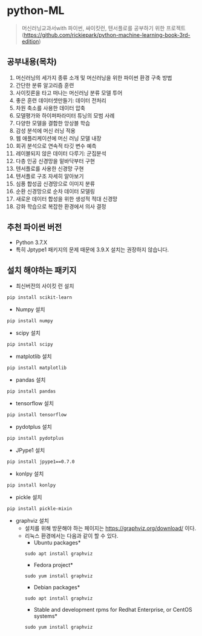 # python-ML
> 머신러닝교과서with 파이썬, 싸이킷런, 텐서플로를 공부하기 위한 프로젝트(https://github.com/rickiepark/python-machine-learning-book-3rd-edition)

## 공부내용(목차)
1. 머신러닝의 세가지 종류 소개 및 머신러닝을 위한 파이썬 환경 구축 방법
2. 간단한 분류 알고리즘 훈련
3. 사이킷론을 타고 떠나는 머신러닝 분류 모델 투어
4. 좋은 훈련 데이터셋만들기: 데이터 전처리
5. 차원 축소를 사용한 데이터 압축
6. 모델평가와 하이퍼파라미터 튜닝의 모범 사례
7. 다양한 모델을 결합한 앙상블 학습
8. 감성 분석에 머신 러닝 적용
9. 웹 애플리케이션에 머신 러닝 모델 내장
10. 회귀 분석으로 연속적 타깃 변수 예측
11. 레이블되지 않은 데이터 다루기: 군집분석
12. 다층 인공 신경망을 밑바닥부터 구현
13. 텐서플로를 사용한 신경망 구현
14. 텐서플로 구조 자세히 알아보기
15. 심픙 합성곱 신경망으로 이미지 분류
16. 순환 신경망으로 순차 데이터 모델링
17. 새로운 데이터 합성을 위한 생성적 적대 신경망
18. 강화 학습으로 복잡한 환경에서 의사 결정

## 추천 파이썬 버전
* Python 3.7.X
* 특히 Jptype1 패키지의 문제 때문에 3.9.X 설치는 권장하지 않습니다.

## 설치 해야하는 패키지
* 최신버전의 사이킷 런 설치
```
pip install scikit-learn
```
* Numpy 설치
```
pip install numpy
```
* scipy 설치
```
pip install scipy
```
* matplotlib 설치
```
pip install matplotlib
```
* pandas 설치
```
pip install pandas
```
* tensorflow 설치
```
pip install tensorflow
```
* pydotplus 설치
```
pip install pydotplus
```

* JPype1 설치
```
pip install jpype1==0.7.0
```
* konlpy 설치
```
pip install konlpy
```
* pickle 설치
```
pip install pickle-mixin
```

* graphviz 설치
    - 설치를 위해 방문해야 하는 페이지는 https://graphviz.org/download/ 이다.
    - 리눅스 환경에서는 다음과 같이 할 수 있다.
        + Ubuntu packages*
        ```
        sudo apt install graphviz
        ```
        + Fedora project*
        ```
        sudo yum install graphviz
        ```
        + Debian packages*
        ```
        sudo apt install graphviz
        ```
        + Stable and development rpms for Redhat Enterprise, or CentOS systems*
        ```
        sudo yum install graphviz
        ```


